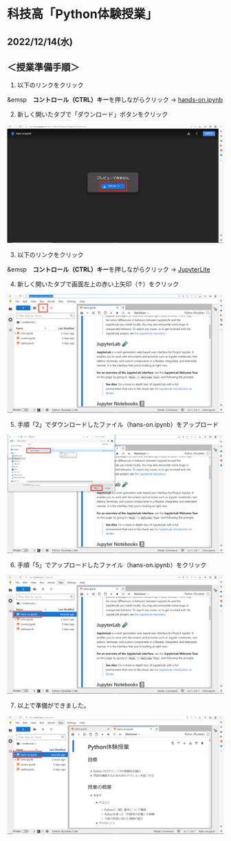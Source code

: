 # 科技高「Python体験授業」
2022/12/14(水)
---
## ＜授業準備手順＞

1. 以下のリンクをクリック

&emsp　**コントロール（CTRL）キー**を押しながらクリック → [hands-on.ipynb](https://drive.google.com/file/d/17mIMwyUPOlfgWyrw05oBggsZeOGLHm8m/view?usp=sharing?)

2. 新しく開いたタブで「ダウンロード」ボタンをクリック

![](fig_readme/1_down_load.png)

3. 以下のリンクをクリック

&emsp　**コントロール（CTRL）キー**を押しながらクリック → [JupyterLite](https://jupyter.org/try-jupyter/lab/?target=_blank)

4. 新しく開いたタブで画面左上の赤い上矢印（↑）をクリック

![2_open_jupyterlab.png](fig_readme//2_open_jupyterlab.png)

5. 手順「2」でダウンロードしたファイル（hans-on.ipynb）をアップロード

![3_upload_ipynb.png](fig_readme//3_upload_ipynb.png)

6. 手順「5」でアップロードしたファイル（hans-on.ipynb）をクリック

![4_open_ipynb.png](fig_readme//4_open_ipynb.png)

7. 以上で準備ができました。

![5_done.png](fig_readme//5_done.png)
